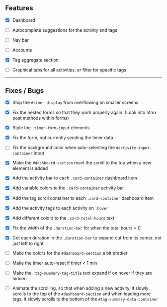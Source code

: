 ## Features

- [x] Dashboard

- [ ] Autocomplete suggestions for the activity and tags

- [ ] Nav bar

- [ ] Accounts

- [x] Tag aggregate section

- [ ] Graphical tabs for all activities, or filter for specific tags

---

## Fixes / Bugs

- [x] Stop the `#timer-display` from overflowing on smaller screens

- [x] Fix the nested forms so that they work properly again. (Look into htmx post methods within forms)

- [x] Style the `.timer-form-input` elements

- [x] Fix the form, not currently sending the timer data

- [ ] Fix the background color when auto-selecting the `#activity-input-container` input

- [x] Make the `#dashboard-section` reset the scroll to the top when a new element is added

- [x] Add the activity bar to each `.card-container` dashboard item

- [x] Add variable colors to the `.card-container` activity bar

- [x] Add the tag scroll container to each `.card-container` dashboard item

- [x] Add the activity tags to each activity on `:hover`

- [x] Add different colors to the `.card-total-hours` text

- [x] Fix the width of the `.duration-bar` for when the total hours = 0

- [x] Get each duration in the `.duration-bar` to expand out from its center, not just left to right

- [ ] Make the colors for the `#dashboard-section` a bit prettier

- [ ] Make the timer auto-reset if timer < 1 min

- [ ] Make the `.tag-summary-tag-title` text expand if on hover if they are hidden

- [ ] Animate the scrolling, so that when adding a new activity, it slowly scrolls to the top of the `#dashboard-section` and when loading more tags, it slowly scrolls to the bottom of the `#tag-summary-data-container`
